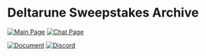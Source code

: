 # Deltarune Sweepstakes Archive

[![Main Page](https://img.shields.io/badge/pages-main-blue?style=for-the-badge&logo=github&color=4c566a&logoColor=eceff4&labelColor=3b4252)](https://molasseslover.github.io/DeltaruneSweepstakesArchive/)
[![Chat Page](https://img.shields.io/badge/pages-chat-blue?style=for-the-badge&logo=github&color=4c566a&logoColor=eceff4&labelColor=3b4252)](https://molasseslover.github.io/DeltaruneSweepstakesArchive/chatroom.html)

[![Document](https://img.shields.io/badge/document-blue?style=for-the-badge&logo=libreoffice&color=81a1c1&logoColor=eceff4&labelColor=3b4252)](https://docs.google.com/document/d/15DQTZUoWwZwCfDiILe1TCZICsXKo6k4P0C1n4G3Aam8)
[![Discord](https://img.shields.io/badge/discord-blue?style=for-the-badge&logo=discord&color=b48ead&logoColor=eceff4&labelColor=3b4252)](https://discord.com/invite/neZCJwrqRX)